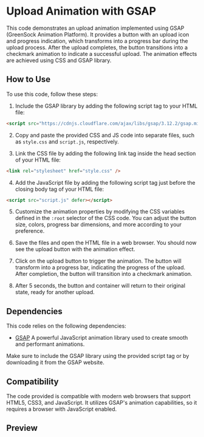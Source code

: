 # Upload Animation with GSAP
This code demonstrates an upload animation implemented using GSAP (GreenSock Animation Platform). It provides a button with an upload icon and progress indication, which transforms into a progress bar during the upload process. After the upload completes, the button transitions into a checkmark animation to indicate a successful upload. The animation effects are achieved using CSS and GSAP library.

## How to Use
To use this code, follow these steps:

1. Include the GSAP library by adding the following script tag to your HTML file:

```html
<script src="https://cdnjs.cloudflare.com/ajax/libs/gsap/3.12.2/gsap.min.js" integrity="sha512-16esztaSRplJROstbIIdwX3N97V1+pZvV33ABoG1H2OyTttBxEGkTsoIVsiP1iaTtM8b3+hu2kB6pQ4Clr5yug==" crossorigin="anonymous" referrerpolicy="no-referrer"></script>
```

2. Copy and paste the provided CSS and JS code into separate files, such as `style.css` and `script.js`, respectively.

3. Link the CSS file by adding the following link tag inside the head section of your HTML file:

```html
<link rel="stylesheet" href="style.css" />
```
4. Add the JavaScript file by adding the following script tag just before the closing body tag of your HTML file:

```html
<script src="script.js" defer></script>
```
5. Customize the animation properties by modifying the CSS variables defined in the `:root` selector of the CSS code. You can adjust the button size, colors, progress bar dimensions, and more according to your preference.

6. Save the files and open the HTML file in a web browser. You should now see the upload button with the animation effect.

7. Click on the upload button to trigger the animation. The button will transform into a progress bar, indicating the progress of the upload. After completion, the button will transition into a checkmark animation.

8. After 5 seconds, the button and container will return to their original state, ready for another upload.

## Dependencies
This code relies on the following dependencies:

* [GSAP](https://greensock.com/gsap/) A powerful JavaScript animation library used to create smooth and performant animations.
  
Make sure to include the GSAP library using the provided script tag or by downloading it from the GSAP website.

## Compatibility
The code provided is compatible with modern web browsers that support HTML5, CSS3, and JavaScript. It utilizes GSAP's animation capabilities, so it requires a browser with JavaScript enabled.

## Preview

